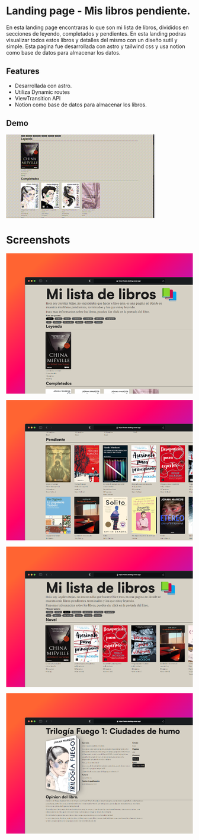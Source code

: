
# Landing page - Mis libros pendiente.

En esta landing page encontraras lo que son mi lista de libros, divididos en secciones de leyendo, completados y pendientes. En esta landing podras visualizar todos estos libros y detalles del mismo con un diseño sutil y simple. Esta pagina fue desarrollada con astro y tailwind css y usa notion como base de datos para almacenar los datos.

## Features

- Desarrollada con astro.
- Utiliza Dynamic routes 
- ViewTransition API
- Notion como base de datos para almacenar los libros.


## Demo

![](https://github.com/Jayslen/books-landing/blob/master/previews/Recording%202024-08-07%20203127.gif)

# Screenshots

![App Screenshot](https://github.com/Jayslen/books-landing/blob/master/previews/997shots_so.png)

![App Screenshot](https://github.com/Jayslen/books-landing/blob/master/previews/987shots_so.png)

![App Screenshot](https://github.com/Jayslen/books-landing/blob/master/previews/749shots_so.png)

![App Screenshot](https://github.com/Jayslen/books-landing/blob/master/previews/899shots_so.png)



